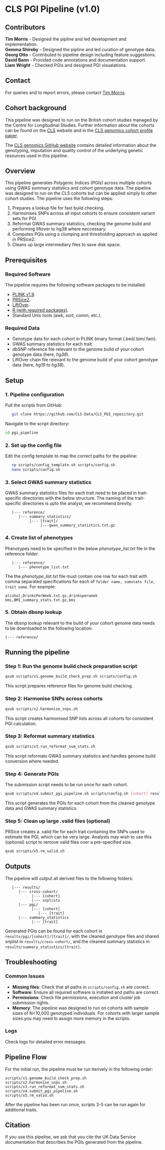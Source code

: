 # CLS PGI Pipeline (v1.0)

## Contributors
**Tim Morris**	- Designed the pipline and led development and implementation.  
**Gemma Shireby** - Designed the pipline and led curation of genotype data.  
**Georg Otto** - Contributed to pipeline design including feature suggestions.  
**David Bann** - Provided code annotations and documentation support.  
**Liam Wright** - Checked PGIs and designed PGI visualations.

## Contact
For queries and to report errors, please contact [Tim Morris](mailto:t.t.morris@ucl.ac.uk).

## Cohort background
This pipeline was designed to run on the British cohort studies managed by the Centre for Longitudinal Studies. Further information about the cohorts can be found on the [CLS](https://cls.ucl.ac.uk/) website and in the [CLS genomics cohort profile paper](https://www.medrxiv.org/content/10.1101/2024.11.06.24316761v1). 

The [CLS genomics GitHub website](https://cls-genetics.github.io/) contains detailed information about the genotyping, imputation and quality control of the underlying genetic resources used in this pipeline. 

## Overview
This pipeline generates Polygenic Indices (PGIs) across multiple cohorts using GWAS summary statistics and cohort genotype data. The pipeline was designed to run on the CLS cohorts but can be applied simply to other cohort studies. The pipeline uses the following steps:
1. Prepares a lookup file for fast build checking. 
2. Harmonises SNPs across all input cohorts to ensure consistent variant sets for PGI.
3. Reformat GWAS summary statistics, checking the genome build and performing liftover to hg38 where neccessary. 
4. Computes PGIs using a clumping and thresholding approach as applied in PRSice2.
5. Cleans up large intermediary files to save disk space. 

## Prerequisites
### Required Software
The pipeline requires the following software packages to be installed: 
- [PLINK v1.9](https://www.cog-genomics.org/plink/).
- [PRSice2](https://choishingwan.github.io/PRSice/).
- [LiftOver](https://genome-store.ucsc.edu/).
- [R (with required packages)](https://cran.r-project.org/).
- Standard Unix tools (awk, sort, comm, etc.).

### Required Data
- Genotype data for each cohort in PLINK binary format (.bed/.bim/.fam).
- GWAS summary statistics for each trait.
- dbSNP reference file relevant to the genome build of your cohort genotype data (here, _hg38_).
- LiftOver chain file relevant to the genome build of your cohort genotype data (here, _hg19 to hg38_).

## Setup
###
### 1. Pipeline configuration

   Pull the scripts from GitHub: 
```bash
   git clone https://github.com/CLS-Data/CLS_PGI_repository.git
   ```
   Navigate to the script directory:
   ```bash
   cd pgi_pipeline
   ```

### 2. Set up the config file

   Edit the config template to map the correct paths for the pipeline:
```bash
   cp scripts/config_template.sh scripts/config.sh
   nano scripts/config.sh
   ```

### 3. Select GWAS summary statistics

   GWAS summary statistics files for each trait need to be placed in trait-specific directories with the below structure. The naming of the trait-specific directories is upto the analyst; we recommend brevity.

```
   |--- reference/
      |--- summary_statistics/
           |--- [trait]/
                |---gwas_summary_statistics.txt.gz
```

### 4. Create list of phenotypes
   Phenotypes need to be specified in the below _phenotype_list.txt_ file in the reference folder. 

```
   |--- reference/
      |--- phenotype_list.txt
```

   The the _phenotype_list.txt_ file must contain one row for each trait with comma separated specifications for each of `folder name, sumstats file, trait name`. For example:
   ```
   alcohol,DrinksPerWeek.txt.gz,drinksperweek
   bmi,BMI_summary_stats.txt.gz,bmi
   ```

### 5. Obtain dbsnp lookup
   The dbsnp lookup relevant to the build of your cohort genome data needs to be downloaded to the following location:
   ```
   |--- reference/
   ```

## Running the pipeline
### Step 1: Run the genome build check preparation script
```bash
qsub scripts/x1.genome_build_check_prep.sh scripts/config.sh
```
This script prepares reference files for genome build checking. 

### Step 2: Harmonise SNPs across cohorts  
```bash
qsub scripts/x2.harmonise_snps.sh
```
This script creates harmonised SNP lists across all cohorts for consistent PGI calculation. 

### Step 3: Reformat summary statistics
```bash
qsub scripts/x3.run_reformat_sum_stats.sh
```
This script reformats GWAS summary statistics and handles genome build conversion where needed.

### Step 4: Generate PGIs
The submission script needs to be run once for each cohort.

```bash
qsub scripts/x4.submit_pgi_pipeline.sh scripts/config.sh [cohort] results/cross_cohort/[cohort]/[cohort]_cross_cohort
```
This script generates the PGIs for each cohort from the cleaned genotype data and GWAS summary statistics.

### Step 5: Clean up large .valid files (optional)
PRSice creates a .valid file for each trait containing the SNPs used to estimate the PGI, which can be very large. Analysts may wish to use this (optional) script to remove valid files over a pre-specified size. 
```bash
qsub scripts/x5.rm_valid.sh
```

## Outputs
The pipeline will output all derived files to the following folders:
```
   |--- results/
      |--- cross-cohort/
            |--- [cohort]
            |--- snplists
      |--- pgi/
            |--- [cohort]
               |--- [trait]
      |--- summary_statistics
            |--- [trait]
```

Generated PGIs can be found for each cohort in `results/pgi/[cohort]/[trait]/`, with the cleaned genotype files and shared snplist in `results/cross-cohort/`, and the cleaned summary statistics in `results/summary_statistics/[trait]`.

## Troubleshooting
### Common Issues
- **Missing files**: Check that all paths in `scripts/config.sh` are correct.
- **Software**: Ensure all required software is installed and paths are correct.
- **Permissions**: Check file permissions, execution and cluster job submission rights.
- **Memory**: The pipeline was designed to run on cohorts with sample sizes of N<10,000 genotyped individuals. For cohorts with larger sample sizes you may need to assign more memory in the scripts. 

### Logs
Check logs for detailed error messages.

## Pipeline Flow
For the initial run, the pipeline must be run iterively in the following order:
```
scripts/x1.genome_build_check_prep.sh
scripts/x2.harmonise_snps.sh
scripts/x3.run_reformat_sum_stats.sh
scripts/x4.submit_pgi_pipeline.sh
scripts/x5.rm_valid.sh
```
After the pipeline has been run once, scripts 3-5 can be run again for additional traits. 

## Citation
If you use this pipeline, we ask that you cite the UK Data Service documentation that describes the PGIs generated from the pipeline.
